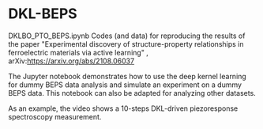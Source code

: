 # DKL-BEPS
DKLBO_PTO_BEPS.ipynb
Codes (and data) for reproducing the results of the paper "Experimental discovery of structure-property relationships in ferroelectric materials via active learning"
, arXiv:https://arxiv.org/abs/2108.06037

The Jupyter notebook demonstrates how to use the deep kernel learning for dummy BEPS data analysis and simulate an experiment on a dummy BEPS data. This notebook can also be adapted for analyzing other datasets.

As an example, the video shows a 10-steps DKL-driven piezoresponse spectroscopy measurement.


